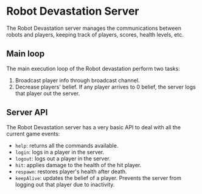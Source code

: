 # Robot Devastation Server
The Robot Devastation server manages the communications between robots and players, keeping track of players, scores, health levels, etc.

## Main loop
The main execution loop of the Robot devastation perform two tasks:

1. Broadcast player info through broadcast channel.
2. Decrease players' belief. If any player arrives to 0 belief, the server logs that 
player out the server.

## Server API
The Robot Devastation server has a very basic API to deal with all the current game events:

* `help`: returns all the commands available.
* `login`: logs in a player in the server.
* `logout`: logs out a player in the server.
* `hit`: applies damage to the health of the hit player.
* `respawn`: restores player's health after death.
* `keepAlive`: updates the belief of a player. Prevents the server from logging out that player due to inactivity.
